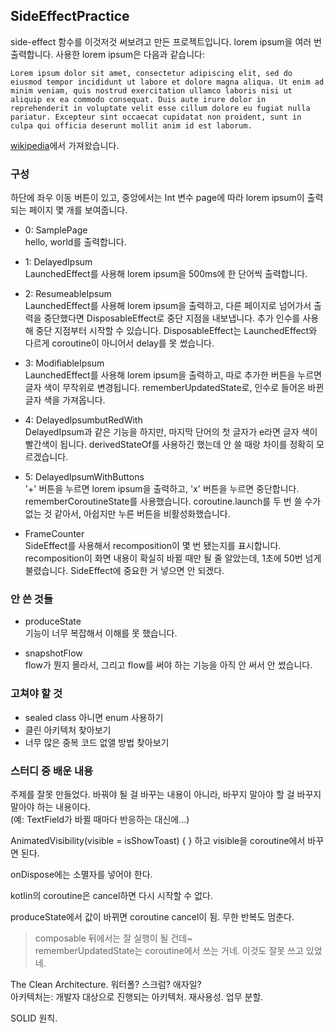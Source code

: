 ## SideEffectPractice
side-effect 함수를 이것저것 써보려고 만든 프로젝트입니다. lorem ipsum을 여러 번 출력합니다.
사용한 lorem ipsum은 다음과 같습니다: 
```
Lorem ipsum dolor sit amet, consectetur adipiscing elit, sed do eiusmod tempor incididunt ut labore et dolore magna aliqua. Ut enim ad minim veniam, quis nostrud exercitation ullamco laboris nisi ut aliquip ex ea commodo consequat. Duis aute irure dolor in reprehenderit in voluptate velit esse cillum dolore eu fugiat nulla pariatur. Excepteur sint occaecat cupidatat non proident, sunt in culpa qui officia deserunt mollit anim id est laborum.
```

[wikipedia](https://en.wikipedia.org/wiki/Lorem_ipsum)에서 가져왔습니다.

### 구성
하단에 좌우 이동 버튼이 있고, 중앙에서는 Int 변수 page에 따라 lorem ipsum이 출력되는 페이지 몇 개를 보여줍니다.

- 0: SamplePage  
  hello, world를 출력합니다.

- 1: DelayedIpsum  
  LaunchedEffect를 사용해 lorem ipsum을 500ms에 한 단어씩 출력합니다.

- 2: ResumeableIpsum  
  LaunchedEffect를 사용해 lorem ipsum을 출력하고, 다른 페이지로 넘어가서 출력을 중단했다면 DisposableEffect로 중단 지점을 내보냅니다.
  추가 인수를 사용해 중단 지점부터 시작할 수 있습니다.
  DisposableEffect는 LaunchedEffect와 다르게 coroutine이 아니어서 delay를 못 썼습니다.

- 3: ModifiableIpsum  
  LaunchedEffect를 사용해 lorem ipsum을 출력하고, 따로 추가한 버튼을 누르면 글자 색이 무작위로 변경됩니다.
  rememberUpdatedState로, 인수로 들어온 바뀐 글자 색을 가져옵니다.

- 4: DelayedIpsumbutRedWith  
  DelayedIpsum과 같은 기능을 하지만, 마지막 단어의 첫 글자가 e라면 글자 색이 빨간색이 됩니다.
  derivedStateOf를 사용하긴 했는데 안 쓸 때랑 차이를 정확히 모르겠습니다.

- 5: DelayedIpsumWithButtons  
  '+' 버튼을 누르면 lorem ipsum을 출력하고, 'x' 버튼을 누르면 중단합니다.
  rememberCoroutineState를 사용했습니다. 
  coroutine.launch를 두 번 쓸 수가 없는 것 같아서, 아쉽지만 누른 버튼을 비활성화했습니다.

- FrameCounter  
  SideEffect를 사용해서 recomposition이 몇 번 됐는지를 표시합니다.
  recomposition이 화면 내용이 확실히 바뀔 때만 될 줄 알았는데, 1초에 50번 넘게 불렸습니다. SideEffect에 중요한 거 넣으면 안 되겠다.

### 안 쓴 것들
  
- produceState  
  기능이 너무 복잡해서 이해를 못 했습니다.

- snapshotFlow  
  flow가 뭔지 몰라서, 그리고 flow를 써야 하는 기능을 아직 안 써서 안 썼습니다.

### 고쳐야 할 것
- sealed class 아니면 enum 사용하기
- 클린 아키텍처 찾아보기
- 너무 많은 중복 코드 없앨 방법 찾아보기

### 스터디 중 배운 내용
주제를 잘못 만들었다. 바꿔야 될 걸 바꾸는 내용이 아니라, 바꾸지 말아야 할 걸 바꾸지 말아야 하는 내용이다.  
(예: TextField가 바뀔 때마다 반응하는 대신에...)

AnimatedVisibility(visible = isShowToast) { } 하고 visible을 coroutine에서 바꾸면 된다.

onDispose에는 소멸자를 넣어야 한다.

kotlin의 coroutine은 cancel하면 다시 시작할 수 없다.

produceState에서 값이 바뀌면 coroutine cancel이 됨. 무한 반복도 멈춘다.

> composable 뒤에서는 잘 실행이 될 건데~  
rememberUpdatedState는 coroutine에서 쓰는 거네. 이것도 잘못 쓰고 있었네.

The Clean Architecture.
워터폴? 스크럼? 애자일?  
아키텍처는: 개발자 대상으로 진행되는 아키텍처. 재사용성. 업무 분할.  

SOLID 원칙.